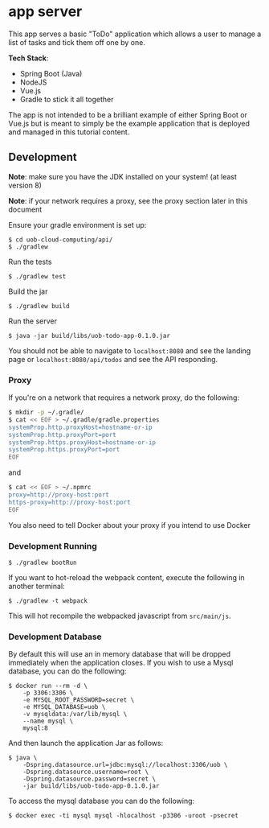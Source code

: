 # app server

This app serves a basic "ToDo" application which allows a user to manage a list of tasks and tick them off one by one.

**Tech Stack**:

- Spring Boot (Java)
- NodeJS
- Vue.js
- Gradle to stick it all together

The app is not intended to be a brilliant example of either Spring Boot or Vue.js but is meant to simply be the example application that is deployed and managed in this tutorial content.

## Development

**Note**: make sure you have the JDK installed on your system! (at least version 8)

**Note**: if your network requires a proxy, see the proxy section later in this document

Ensure your gradle environment is set up:

```
$ cd uob-cloud-computing/api/
$ ./gradlew
```

Run the tests

```
$ ./gradlew test
```

Build the jar

```
$ ./gradlew build
```

Run the server

```
$ java -jar build/libs/uob-todo-app-0.1.0.jar
```

You should not be able to navigate to `localhost:8080` and see the landing page or `localhost:8080/api/todos` and see the API responding.

### Proxy

If you're on a network that requires a network proxy, do the following:

```bash
$ mkdir -p ~/.gradle/
$ cat << EOF > ~/.gradle/gradle.properties
systemProp.http.proxyHost=hostname-or-ip
systemProp.http.proxyPort=port
systemProp.https.proxyHost=hostname-or-ip
systemProp.https.proxyPort=port
EOF
```

and

```bash
$ cat << EOF > ~/.npmrc
proxy=http://proxy-host:port
https-proxy=http://proxy-host:port
EOF
```

You also need to tell Docker about your proxy if you intend to use Docker

### Development Running

```
$ ./gradlew bootRun
```

If you want to hot-reload the webpack content, execute the following in another terminal:

```
$ ./gradlew -t webpack
```

This will hot recompile the webpacked javascript from `src/main/js`.

### Development Database

By default this will use an in memory database that will be dropped immediately when the application closes. If you wish to use a Mysql database, you can do the following:

```
$ docker run --rm -d \
    -p 3306:3306 \
    -e MYSQL_ROOT_PASSWORD=secret \
    -e MYSQL_DATABASE=uob \
    -v mysqldata:/var/lib/mysql \
    --name mysql \
    mysql:8
```

And then launch the application Jar as follows:

```
$ java \
    -Dspring.datasource.url=jdbc:mysql://localhost:3306/uob \
    -Dspring.datasource.username=root \
    -Dspring.datasource.password=secret \
    -jar build/libs/uob-todo-app-0.1.0.jar
```

To access the mysql database you can do the following:

```
$ docker exec -ti mysql mysql -hlocalhost -p3306 -uroot -psecret
```
